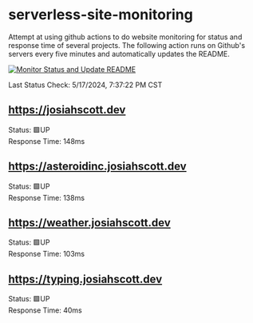 # serverless-site-monitoring
Attempt at using github actions to do website monitoring for status and response time of several projects. The following action runs on Github's servers every five minutes and automatically updates the README.  

[![Monitor Status and Update README](https://github.com/JosiahSco/serverless-site-monitoring/actions/workflows/monitor.yaml/badge.svg)](https://github.com/JosiahSco/serverless-site-monitoring/actions/workflows/monitor.yaml)

Last Status Check: 5/17/2024, 7:37:22 PM CST

## https://josiahscott.dev
Status: 🟩UP  
Response Time: 148ms

## https://asteroidinc.josiahscott.dev
Status: 🟩UP  
Response Time: 138ms

## https://weather.josiahscott.dev
Status: 🟩UP  
Response Time: 103ms

## https://typing.josiahscott.dev
Status: 🟩UP  
Response Time: 40ms

